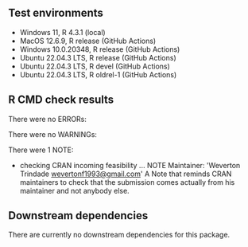 ## Test environments
* Windows 11, R 4.3.1 (local)
* MacOS 12.6.9, R release (GitHub Actions)
* Windows 10.0.20348, R release (GitHub Actions)
* Ubuntu 22.04.3 LTS, R release (GitHub Actions)
* Ubuntu 22.04.3 LTS, R devel (GitHub Actions)
* Ubuntu 22.04.3 LTS, R oldrel-1 (GitHub Actions)


## R CMD check results
There were no ERRORs:

There were no WARNINGs:

There were 1 NOTE:
* checking CRAN incoming feasibility ... NOTE
Maintainer: 'Weverton Trindade <wevertonf1993@gmail.com>'
A Note that reminds CRAN maintainers to check that the submission comes actually from his maintainer and not anybody else.

## Downstream dependencies
There are currently no downstream dependencies for this package.

